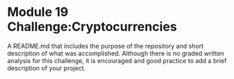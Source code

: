# Module 19 Challenge:Cryptocurrencies

A README.md that includes the purpose of the repository and short description of what was accomplished. Although there is no graded written analysis for this challenge, it is encouraged and good practice to add a brief description of your project.

